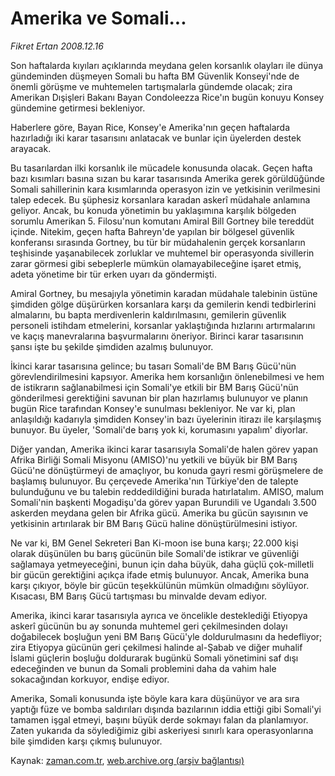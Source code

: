 # Amerika ve Somali...

*Fikret Ertan 2008.12.16*

<tr><td class="metin" colspan="2" style="padding-top: 20px; padding-left: 5px; padding-right: 10px;">Son haftalarda kıyıları açıklarında meydana gelen korsanlık olayları ile dünya gündeminden düşmeyen Somali bu hafta BM Güvenlik Konseyi'nde de önemli görüşme ve muhtemelen tartışmalarla gündemde olacak; zira Amerikan Dışişleri Bakanı Bayan Condoleezza Rice'ın bugün konuyu Konsey gündemine getirmesi bekleniyor.</td></tr><tr><td class="metin" colspan="2" style="padding-top: 20px; padding-left: 5px; padding-right: 10px;"><p> Haberlere göre, Bayan Rice, Konsey'e Amerika'nın geçen haftalarda hazırladığı iki karar tasarısını anlatacak ve bunlar için üyelerden destek arayacak.
<p> Bu tasarılardan ilki korsanlık ile mücadele konusunda olacak. Geçen hafta bazı kısımları basına sızan bu karar tasarısında Amerika gerek görüldüğünde Somali sahillerinin kara kısımlarında operasyon izin ve yetkisinin verilmesini talep edecek. Bu şüphesiz korsanlara karadan askerî müdahale anlamına geliyor. Ancak, bu konuda yönetimin bu yaklaşımına karşılık bölgeden sorumlu Amerikan 5. Filosu'nun komutanı Amiral Bill Gortney bile tereddüt içinde. Nitekim, geçen hafta Bahreyn'de yapılan bir bölgesel güvenlik konferansı sırasında Gortney, bu tür bir müdahalenin gerçek korsanların teşhisinde yaşanabilecek zorluklar ve muhtemel bir operasyonda sivillerin zarar görmesi gibi sebeplerle mümkün olamayabileceğine işaret etmiş, adeta yönetime bir tür erken uyarı da göndermişti.
<p> Amiral Gortney, bu mesajıyla yönetimin karadan müdahale talebinin üstüne şimdiden gölge düşürürken korsanlara karşı da gemilerin kendi tedbirlerini almalarını, bu bapta merdivenlerin kaldırılmasını, gemilerin güvenlik personeli istihdam etmelerini, korsanlar yaklaştığında hızlarını artırmalarını ve kaçış manevralarına başvurmalarını öneriyor. Birinci karar tasarısının şansı işte bu şekilde şimdiden azalmış bulunuyor.
<p> İkinci karar tasarısına gelince; bu tasarı Somali'de BM Barış Gücü'nün görevlendirilmesini kapsıyor. Amerika hem korsanlığın önlenebilmesi ve hem de istikrarın sağlanabilmesi için Somali'ye etkili bir BM Barış Gücü'nün gönderilmesi gerektiğini savunan bir plan hazırlamış bulunuyor ve planın bugün Rice tarafından Konsey'e sunulması bekleniyor. Ne var ki, plan anlaşıldığı kadarıyla şimdiden Konsey'in bazı üyelerinin itirazı ile karşılaşmış bunuyor. Bu üyeler, 'Somali'de barış yok ki, korumasını yapalım' diyorlar.
<p> Diğer yandan, Amerika ikinci karar tasarısıyla Somali'de halen görev yapan Afrika Birliği Somali Misyonu (AMISO)'nu yetkili ve büyük bir BM Barış Gücü'ne dönüştürmeyi de amaçlıyor, bu konuda gayri resmi görüşmelere de başlamış bulunuyor. Bu çerçevede Amerika'nın Türkiye'den de talepte bulunduğunu ve bu talebin reddedildiğini burada hatırlatalım. AMISO, malum Somali'nin başkenti Mogadişu'da görev yapan Burundili ve Ugandalı 3.500 askerden meydana gelen bir Afrika gücü. Amerika bu gücün sayısının ve yetkisinin artırılarak bir BM Barış Gücü haline dönüştürülmesini istiyor. 
<p> Ne var ki, BM Genel Sekreteri Ban Ki-moon ise buna karşı; 22.000 kişi olarak düşünülen bu barış gücünün bile Somali'de istikrar ve güvenliği sağlamaya yetmeyeceğini, bunun için daha büyük, daha güçlü çok-milletli bir gücün gerektiğini açıkça ifade etmiş bulunuyor. Ancak, Amerika buna karşı çıkıyor, böyle bir gücün teşekkülünün mümkün olmadığını söylüyor. Kısacası, BM Barış Gücü tartışması bu minvalde devam ediyor.
<p> Amerika, ikinci karar tasarısıyla ayrıca ve öncelikle desteklediği Etiyopya askerî gücünün bu ay sonunda muhtemel geri çekilmesinden dolayı doğabilecek boşluğun yeni BM Barış Gücü'yle doldurulmasını da hedefliyor; zira Etiyopya gücünün geri çekilmesi halinde al-Şabab ve diğer muhalif İslami güçlerin boşluğu doldurarak bugünkü Somali yönetimini saf dışı edeceğinden ve bunun da Somali problemini daha da vahim hale sokacağından korkuyor, endişe ediyor.
<p> Amerika, Somali konusunda işte böyle kara kara düşünüyor ve ara sıra yaptığı füze ve bomba saldırıları dışında bazılarının iddia ettiği gibi Somali'yi tamamen işgal etmeyi, başını büyük derde sokmayı falan da planlamıyor. Zaten yukarıda da söylediğimiz gibi askeriyesi sınırlı kara operasyonlarına bile şimdiden karşı çıkmış bulunuyor.<br/></p></p></p></p></p></p></p></p></td></tr>

Kaynak: [zaman.com.tr](http://zaman.com.tr/yazar.do?yazino=770726), [web.archive.org (arşiv bağlantısı)](http://web.archive.org/web/20081217105459/http://zaman.com.tr:80/yazar.do?yazino=770726)
